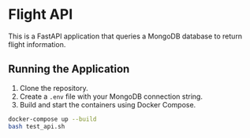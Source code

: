 # Flight API

This is a FastAPI application that queries a MongoDB database to return flight information.

## Running the Application

1. Clone the repository.
2. Create a `.env` file with your MongoDB connection string.
3. Build and start the containers using Docker Compose.

```sh
docker-compose up --build
bash test_api.sh